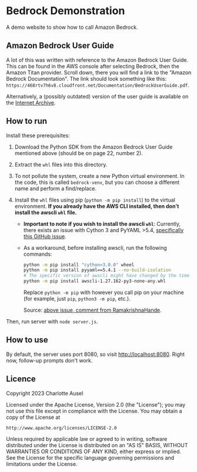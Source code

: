 # Bedrock Demonstration

A demo website to show how to call Amazon Bedrock.

## Amazon Bedrock User Guide

A lot of this was written with reference to the Amazon Bedrock User Guide.
This can be found in the AWS console after selecting Bedrock, then the Amazon Titan provider.
Scroll down, there you will find a link to the "Amazon Bedrock Documentation".
The link should look something like this:
`https://468rtv7h6v8.cloudfront.net/Documentation/BedrockUserGuide.pdf`.

Alternatively, a (possibly outdated) version of the user guide is available on the
[Internet Archive](https://web.archive.org/web/20230805200431/https://preview.documentation.bedrock.aws.dev/Documentation/BedrockUserGuide.pdf).

## How to run

Install these prerequisites:

1. Download the Python SDK from the Amazon Bedrock User Guide mentioned above
(should be on page 22, number 2).

2. Extract the `whl` files into this directory.

3. To not pollute the system, create a new Python virtual environment.
In the code, this is called `bedrock-venv`,
but you can choose a different name and perform a find/replace.

4. Install the `whl` files using pip (`python -m pip install`) to the virtual environment.
**If you already have the AWS CLI installed, then don't install the awscli `whl` file.**

    - **Important to note if you wish to install the awscli `whl`**:
    Currently, there exists an issue with Cython 3 and PyYAML >5.4,
    [specifically this GitHub issue](https://github.com/yaml/pyyaml/issues/601).

    - As a workaround, before installing awscli, run the following commands:

        ```sh
        python -m pip install "cython<3.0.0" wheel
        python -m pip install pyyaml==5.4.1 --no-build-isolation
        # The specific version of awscli might have changed by the time you read this.
        python -m pip install awscli-1.27.162-py3-none-any.whl
        ```

        Replace `python -m pip` with however you call pip on your machine
        (for example, just `pip`, `python3 -m pip`, etc.).

        Source:
        [above issue, comment from RamakrishnaHande](https://github.com/yaml/pyyaml/issues/601#issuecomment-1660456820).

Then, run server with `node server.js`.

## How to use

By default, the server uses port 8080, so visit [http://localhost:8080](http://localhost:8080).
Right now, follow-up prompts don't work.

## Licence

Copyright 2023 Charlotte Ausel

Licensed under the Apache License, Version 2.0 (the "License");
you may not use this file except in compliance with the License.
You may obtain a copy of the License at

    http://www.apache.org/licenses/LICENSE-2.0

Unless required by applicable law or agreed to in writing, software
distributed under the License is distributed on an "AS IS" BASIS,
WITHOUT WARRANTIES OR CONDITIONS OF ANY KIND, either express or implied.
See the License for the specific language governing permissions and
limitations under the License.

